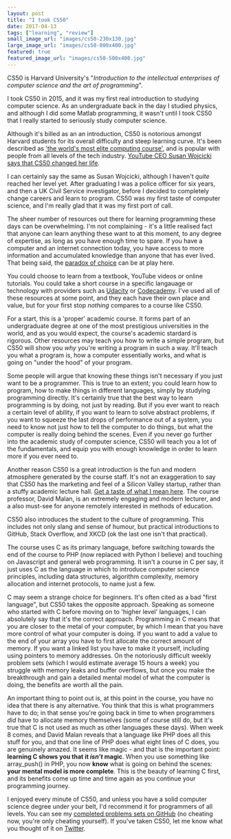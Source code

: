 ```yaml
---
layout: post
title: "I took CS50"
date: 2017-04-13
tags: ["learning", "review"]
small_image_url: "images/cs50-230x130.jpg"
large_image_url: "images/cs50-800x400.jpg"
featured: true
featured_image_url: "images/cs50-500x400.jpg"
---
```



CS50 is Harvard University's "*Introduction to the intellectual enterprises of computer science and the art of programming*".

I took CS50 in 2015, and it was my first real introduction to studying computer science. As an undergraduate back in the day I studied physics, and although I did some Matlab programming, it wasn't until I took CS50 that I really started to seriously study computer science.

Although it's billed as an an introduction, CS50 is notorious amongst Harvard students for its overall difficulty and steep learning curve. It's been described as ['the world's most elite computing course'](http://www.alphr.com/business/1004174/cs50-inside-the-worlds-most-elite-computing-course), and is popular with people from all levels of the tech industry. [YouTube CEO Susan Wojcicki says that CS50 changed her life](https://www.youtube.com/watch?v=y1121-De4o4).

I can certainly say the same as Susan Wojcicki, although I haven't *quite* reached her level yet. After graduating I was a police officer for six years, and then a UK Civil Service investigator, before I decided to completely change careers and learn to program. CS50 was my first taste of computer science, and I'm really glad that it was my first port of call.

The sheer number of resources out there for learning programming these days can be overwhelming. I'm not complaining - it's a little realised fact that anyone can learn anything these want to at this moment, to any degree of expertise, as long as you have enough time to spare. If you have a computer and an internet connection today, you have access to more information and accumulated knowledge than anyone that has ever lived. That being said, the [paradox of choice](https://en.wikipedia.org/wiki/The_Paradox_of_Choice) can be at play here.

You could choose to learn from a textbook, YouTube videos or online tutorials. You could take a short course in a specific langauage or technology with providers such as [Udacity](https://www.udacity.com/) or [Codecademy](https://www.codecademy.com/). I've used all of these resources at some point, and they each have their own place and value, but for your first stop *nothing* compares to a course like CS50.

For a start, this is a 'proper' academic course. It forms part of an undergraduate degree at one of the most prestigious universities in the world, and as you would expect, the course's academic stardard is rigorous. Other resources may teach you how to write a simple program, but CS50 will show you *why* you're writing a program in such a way. It'll teach you what a program is, how a computer essentially works, and what is going on "under the hood" of your program.

Some people will argue that knowing these things isn't necessary if you just want to be a programmer. This is true to an extent; you could learn how to program, how to make things in different languages, simply by studying programming directly. It's certainly true that the best way to learn programming is by doing, not just by reading. But if you ever want to reach a certain level of ability, if you want to learn to solve abstract problems, if you want to squeeze the last drops of performance out of a system, you need to know not just how to tell the computer to do things, but what the computer is really doing behind the scenes. Even if you never go further into the academic study of computer science, CS50 will teach you a lot of the fundamentals, and equip you with enough knowledge in order to learn more if you ever need to.

Another reason CS50 is a great introduction is the fun and modern atmosphere generated by the course staff. It's not an exaggeration to say that CS50 has the marketing and feel of a Silicon Valley startup, rather than a stuffy academic lecture hall. [Get a taste of what I mean here](https://www.youtube.com/watch?v=bQtE1Fn8tTA). The course professor, David Malan, is an extremely engaging and modern lecturer, and a also must-see for anyone remotely interested in methods of education. 

CS50 also introduces the student to the culture of programming. This includes not only slang and sense of humour, but practical introductions to GitHub, Stack Overflow, and XKCD (ok the last one isn't that practical).

The course uses C as its primary language, before switching towards the end of the course to PHP (now replaced with Python I believe) and touching on Javascript and general web programming. It isn't a course in C per say, it just uses C as the language in which to introduce computer science principles, including data structures, algorithm complexity, memory allocation and internet protocols, to name just a few. 

C may seem a strange choice for beginners. It's often cited as a bad "first language", but CS50 takes the opposite approach. Speaking as someone who started with C before moving on to 'higher level' languages, I can absolutely say that it's the correct approach. Programming in C means that you are closer to the metal of your computer, by which I mean that you have more control of what your computer is doing. If you want to add a value to the end of your array you have to first allocate the correct amount of memory. If you want a linked list you have to make it yourself, including using pointers to memory addresses. On the notoriously difficult weekly problem sets (which I would estimate average 15 hours a week) you struggle with memory leaks and buffer overflows, but once you make the breakthrough and gain a detailed mental model of what the computer is doing, the benefits are worth all the pain.

An important thing to point out is, at this point in the course, you have no idea that there is any alternative. You think that this is what programmers have to do; in that sense you're going back in time to when programmers *did* have to allocate memory themselves (some of course still do, but it's true that C is not used as much as other languages these days). When week 8 comes, and David Malan reveals that a language like PHP does all this stuff for you, and that one line of PHP does what eight lines of C does, you are genuinely amazed. It seems like magic - and that is the important point: **learning C shows you that it *isn't* magic**. When you use something like array_push() in PHP, you now **know** what is going on behind the scenes: **your mental model is more complete**. This is the beauty of learning C first, and its benefits come up time and time again as you continue your programming journey.

I enjoyed every minute of CS50, and unless you have a solid computer science degree under your belt, I'd recommend it for programmers of all levels. You can see my [completed problems sets on GitHub](https://github.com/andavies/CS50) (no cheating now, you're only cheating yourself). If you've taken CS50, let me know what you thought of it on [Twitter](https://twitter.com/1andydavies1).  

